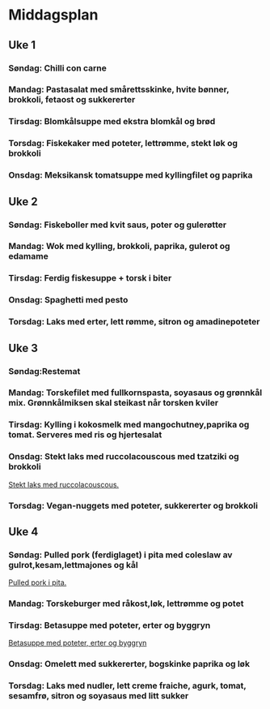 # Middagsplan

## Uke 1

### Søndag: Chilli con carne

### Mandag: Pastasalat med smårettsskinke, hvite bønner, brokkoli, fetaost og sukkererter

### Tirsdag: Blomkålsuppe med ekstra blomkål og brød

### Torsdag: Fiskekaker med poteter, lettrømme, stekt løk og brokkoli

### Onsdag: Meksikansk tomatsuppe med kyllingfilet og paprika

## Uke 2

### Søndag: Fiskeboller med kvit saus, poter og gulerøtter

### Mandag: Wok med kylling, brokkoli, paprika, gulerot og edamame

### Tirsdag: Ferdig fiskesuppe + torsk i biter

### Onsdag: Spaghetti med pesto

### Torsdag: Laks med erter, lett rømme, sitron og amadinepoteter

## Uke 3

### Søndag:Restemat  

### Mandag: Torskefilet med fullkornspasta, soyasaus og grønnkål mix. Grønnkålmiksen skal steikast når torsken kviler

### Tirsdag: Kylling i kokosmelk med mangochutney,paprika og tomat. Serveres med ris og hjertesalat

### Onsdag: Stekt laks med ruccolacouscous med tzatziki og brokkoli
[Stekt laks med ruccolacouscous.](https://www.greteroede.no/oppskrifter/stekt-laks-med-ruccolacouscous)

### Torsdag: Vegan-nuggets med poteter, sukkererter og brokkoli  


## Uke 4

### Søndag: Pulled pork (ferdiglaget) i pita med coleslaw av gulrot,kesam,lettmajones og kål

[Pulled pork i pita.](https://www.greteroede.no/oppskrifter/pulled-pork-i-pita)

### Mandag: Torskeburger med råkost,løk, lettrømme og potet

### Tirsdag: Betasuppe med poteter, erter og byggryn
[Betasuppe med poteter, erter og byggryn](https://kolonial.no/oppskrifter/2585-marit-marvik-betasuppe-med-poteter-erter-og-byggryn/?fbclid=IwAR0wnOvTneeadbws420Jb9pXq1IsllgL_yydl24Pkgqdekap8MO1GhMI8sg)

### Onsdag: Omelett med sukkererter, bogskinke paprika og løk

### Torsdag: Laks med nudler, lett creme fraiche, agurk, tomat, sesamfrø, sitron og  soyasaus med litt sukker
